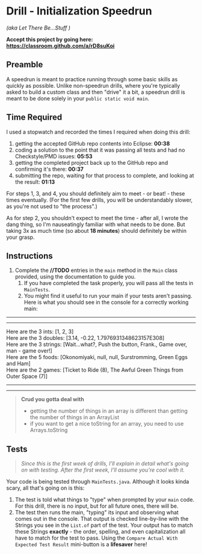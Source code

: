 # Drill - Initialization Speedrun

_(aka Let There Be...Stuff )_

**Accept this project by going here: https://classroom.github.com/a/rD8suKoi**

## Preamble

A speedrun is meant to practice running through some basic skills as quickly as possible. Unlike non-speedrun drills, where you're typically asked to build a custom class and then "drive" it a bit, a speedrun drill is meant to be done solely in your `public static void main`.

## Time Required

I used a stopwatch and recorded the times I required when doing this drill:

1. getting the accepted GitHub repo contents into Eclipse: **00:38**
2. coding a solution to the point that it was passing all tests and had no Checkstyle/PMD issues: **05:53**
3. getting the completed project back up to the GitHub repo and confirming it's there: **00:37**
4. submitting the repo, waiting for that process to complete,  and looking at the result: **01:13**

For steps 1, 3, and 4, you should definitely aim to meet - or beat! - these times eventually. (For the first few drills, you will be understandably slower, as you're not used to "the process".)

As for step 2, you shouldn't expect to meet the time - after all, I wrote the dang thing, so I'm nauseatingly familiar with what needs to be done. But taking 3x as much time (so about **18 minutes**) should definitely be within your grasp.


## Instructions

1. Complete the  **//TODO** entries in the `main` method in the `Main` class provided, using the documentation to guide you.
   1. If you have completed the task properly, you will pass all the tests in `MainTests`.
   2. You might find it useful to run your main if your tests aren't passing. Here is what you should see in the console for a correctly working main:

---
---

Here are the 3 ints: [1, 2, 3]  
Here are the 3 doubles: [3.14, -0.22, 1.7976931348623157E308]  
Here are the 3 strings: [Wait...what?, Push the button, Frank., Game over, man - game over!]  
Here are the 5 foods: [Okonomiyaki, null, null, Surstromming, Green Eggs and Ham]  
Here are the 2 games: [Ticket to Ride (8), The Awful Green Things from Outer Space (7)]  

---
---

> **Crud you gotta deal with**
> - getting the number of things in an array is different than getting the number of things in an ArrayList
> - if you want to get a nice toString for an array, you need to use Arrays.toString


## Tests

> *Since this is the first week of drills, I'll explain in detail what's going on with testing. After the first week, I'll assume you're cool with it.*

Your code is being tested through `MainTests.java`. Although it looks kinda scary, all that's going on is this:


1. The test is told what things to "type" when prompted by your `main` code. For this drill, there is no input, but for all future ones, there will be.
2. The test then runs the main, "typing" its input and observing what comes out in the console. That output is checked line-by-line with the Strings you see in the `List.of` part of the test. Your output has to match these Strings **exactly** - the order, spelling, and even capitalization all have to match for the test to pass. Using the `Compare Actual With Expected Test Result` mini-button is a **lifesaver** here!



